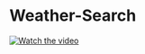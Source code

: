 # Weather-Search
[![Watch the video](https://i.imgur.com/vKb2F1B.png)](https://youtu.be/vt5fpE0bzSY)
